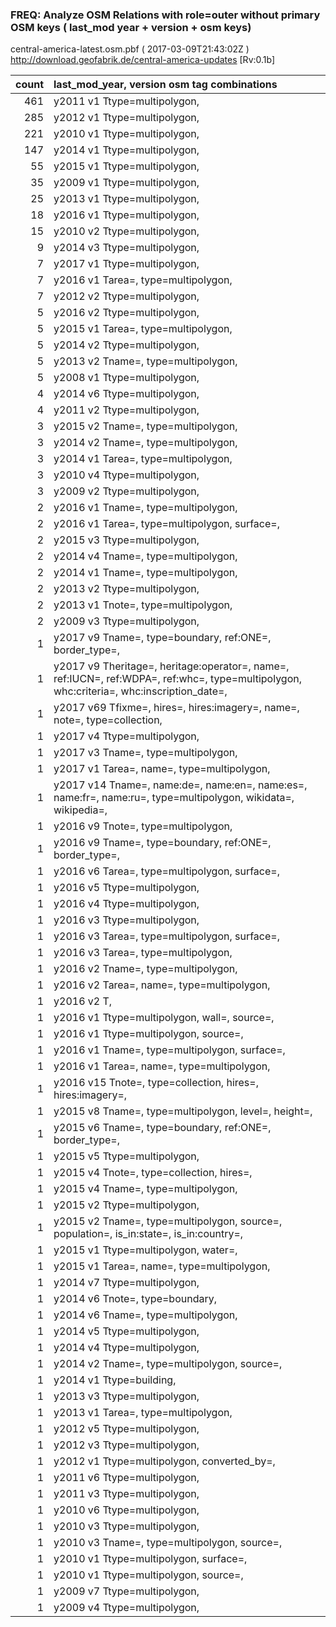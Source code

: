  
### FREQ: Analyze OSM Relations with role=outer without primary OSM keys ( last_mod year + version + osm keys)
central-america-latest.osm.pbf ( 2017-03-09T21:43:02Z ) http://download.geofabrik.de/central-america-updates [Rv:0.1b]
 
|  count  |  last_mod_year, version osm tag combinations 
|  -----: | :--------------------------------------
|    461  |  y2011 v1 Ttype=multipolygon, 
|    285  |  y2012 v1 Ttype=multipolygon, 
|    221  |  y2010 v1 Ttype=multipolygon, 
|    147  |  y2014 v1 Ttype=multipolygon, 
|     55  |  y2015 v1 Ttype=multipolygon, 
|     35  |  y2009 v1 Ttype=multipolygon, 
|     25  |  y2013 v1 Ttype=multipolygon, 
|     18  |  y2016 v1 Ttype=multipolygon, 
|     15  |  y2010 v2 Ttype=multipolygon, 
|      9  |  y2014 v3 Ttype=multipolygon, 
|      7  |  y2017 v1 Ttype=multipolygon, 
|      7  |  y2016 v1 Tarea=, type=multipolygon, 
|      7  |  y2012 v2 Ttype=multipolygon, 
|      5  |  y2016 v2 Ttype=multipolygon, 
|      5  |  y2015 v1 Tarea=, type=multipolygon, 
|      5  |  y2014 v2 Ttype=multipolygon, 
|      5  |  y2013 v2 Tname=, type=multipolygon, 
|      5  |  y2008 v1 Ttype=multipolygon, 
|      4  |  y2014 v6 Ttype=multipolygon, 
|      4  |  y2011 v2 Ttype=multipolygon, 
|      3  |  y2015 v2 Tname=, type=multipolygon, 
|      3  |  y2014 v2 Tname=, type=multipolygon, 
|      3  |  y2014 v1 Tarea=, type=multipolygon, 
|      3  |  y2010 v4 Ttype=multipolygon, 
|      3  |  y2009 v2 Ttype=multipolygon, 
|      2  |  y2016 v1 Tname=, type=multipolygon, 
|      2  |  y2016 v1 Tarea=, type=multipolygon, surface=, 
|      2  |  y2015 v3 Ttype=multipolygon, 
|      2  |  y2014 v4 Tname=, type=multipolygon, 
|      2  |  y2014 v1 Tname=, type=multipolygon, 
|      2  |  y2013 v2 Ttype=multipolygon, 
|      2  |  y2013 v1 Tnote=, type=multipolygon, 
|      2  |  y2009 v3 Ttype=multipolygon, 
|      1  |  y2017 v9 Tname=, type=boundary, ref:ONE=, border_type=, 
|      1  |  y2017 v9 Theritage=, heritage:operator=, name=, ref:IUCN=, ref:WDPA=, ref:whc=, type=multipolygon, whc:criteria=, whc:inscription_date=, 
|      1  |  y2017 v69 Tfixme=, hires=, hires:imagery=, name=, note=, type=collection, 
|      1  |  y2017 v4 Ttype=multipolygon, 
|      1  |  y2017 v3 Tname=, type=multipolygon, 
|      1  |  y2017 v1 Tarea=, name=, type=multipolygon, 
|      1  |  y2017 v14 Tname=, name:de=, name:en=, name:es=, name:fr=, name:ru=, type=multipolygon, wikidata=, wikipedia=, 
|      1  |  y2016 v9 Tnote=, type=multipolygon, 
|      1  |  y2016 v9 Tname=, type=boundary, ref:ONE=, border_type=, 
|      1  |  y2016 v6 Tarea=, type=multipolygon, surface=, 
|      1  |  y2016 v5 Ttype=multipolygon, 
|      1  |  y2016 v4 Ttype=multipolygon, 
|      1  |  y2016 v3 Ttype=multipolygon, 
|      1  |  y2016 v3 Tarea=, type=multipolygon, surface=, 
|      1  |  y2016 v3 Tarea=, type=multipolygon, 
|      1  |  y2016 v2 Tname=, type=multipolygon, 
|      1  |  y2016 v2 Tarea=, name=, type=multipolygon, 
|      1  |  y2016 v2 T, 
|      1  |  y2016 v1 Ttype=multipolygon, wall=, source=, 
|      1  |  y2016 v1 Ttype=multipolygon, source=, 
|      1  |  y2016 v1 Tname=, type=multipolygon, surface=, 
|      1  |  y2016 v1 Tarea=, name=, type=multipolygon, 
|      1  |  y2016 v15 Tnote=, type=collection, hires=, hires:imagery=, 
|      1  |  y2015 v8 Tname=, type=multipolygon, level=, height=, 
|      1  |  y2015 v6 Tname=, type=boundary, ref:ONE=, border_type=, 
|      1  |  y2015 v5 Ttype=multipolygon, 
|      1  |  y2015 v4 Tnote=, type=collection, hires=, 
|      1  |  y2015 v4 Tname=, type=multipolygon, 
|      1  |  y2015 v2 Ttype=multipolygon, 
|      1  |  y2015 v2 Tname=, type=multipolygon, source=, population=, is_in:state=, is_in:country=, 
|      1  |  y2015 v1 Ttype=multipolygon, water=, 
|      1  |  y2015 v1 Tarea=, name=, type=multipolygon, 
|      1  |  y2014 v7 Ttype=multipolygon, 
|      1  |  y2014 v6 Tnote=, type=boundary, 
|      1  |  y2014 v6 Tname=, type=multipolygon, 
|      1  |  y2014 v5 Ttype=multipolygon, 
|      1  |  y2014 v4 Ttype=multipolygon, 
|      1  |  y2014 v2 Tname=, type=multipolygon, source=, 
|      1  |  y2014 v1 Ttype=building, 
|      1  |  y2013 v3 Ttype=multipolygon, 
|      1  |  y2013 v1 Tarea=, type=multipolygon, 
|      1  |  y2012 v5 Ttype=multipolygon, 
|      1  |  y2012 v3 Ttype=multipolygon, 
|      1  |  y2012 v1 Ttype=multipolygon, converted_by=, 
|      1  |  y2011 v6 Ttype=multipolygon, 
|      1  |  y2011 v3 Ttype=multipolygon, 
|      1  |  y2010 v6 Ttype=multipolygon, 
|      1  |  y2010 v3 Ttype=multipolygon, 
|      1  |  y2010 v3 Tname=, type=multipolygon, source=, 
|      1  |  y2010 v1 Ttype=multipolygon, surface=, 
|      1  |  y2010 v1 Ttype=multipolygon, source=, 
|      1  |  y2009 v7 Ttype=multipolygon, 
|      1  |  y2009 v4 Ttype=multipolygon, 
 
